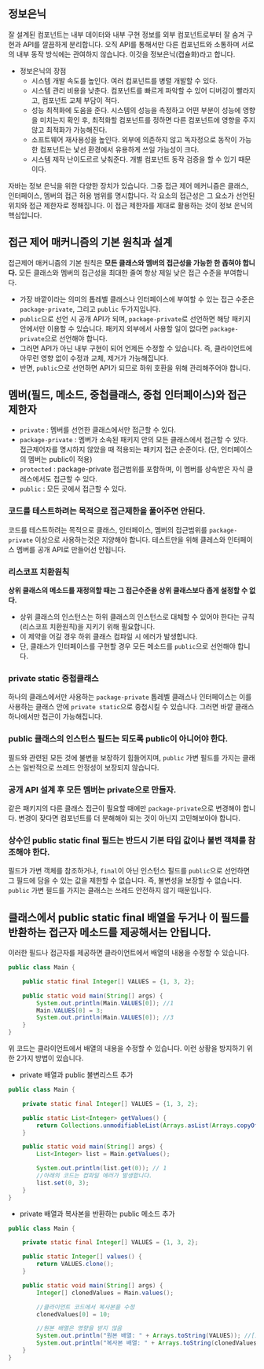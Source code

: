 ## 정보은닉

잘 설계된 컴포넌트는 내부 데이터와 내부 구현 정보를 외부 컴포넌트로부터 잘 숨겨 구현과 API를 깔끔하게 분리합니다. 오직 API를 통해서만 다른 컴포넌트와 소통하며
서로의 내부 동작 방식에는 관여하지 않습니다. 이것을 정보은닉(캡슐화)라고 합니다.

- 정보은닉의 장점
    - 시스템 개발 속도를 높인다. 여러 컴포넌트를 병렬 개발할 수 있다.
    - 시스템 관리 비용을 낮춘다. 컴포넌트를 빠르게 파악할 수 있어 디버깅이 빨라지고, 컴포넌트 교체 부담이 적다.
    - 성능 최적화에 도움을 준다. 시스템의 성능을 측정하고 어떤 부분이 성능에 영향을 미치는지 확인 후, 최적화할 컴포넌트를 정하면 다른 컴포넌트에 영향을 주지 않고 최적화가
      가능해진다.
    - 소프트웨어 재사용성을 높인다. 외부에 의존하지 않고 독자정으로 동작이 가능한 컴포넌트는 낯선 환경에서 유용하게 쓰일 가능성이 크다.
    - 시스템 제작 난이도르르 낮춰준다. 개별 컴포넌트 동작 검증을 할 수 있기 때문이다.

자바는 정보 은닉을 위한 다양한 장치가 있습니다. 그중 접근 제어 메커니즘은 클래스, 인터페이스, 멤버의 접근 허용 범위를 명시합니다. 각 요소의 접근성은 그 요소가 선언된 위치와
접근 제한자로 정해집니다. 이 접근 제한자를 제대로 활용하는 것이 정보 은닉의 핵심입니다.

## 접근 제어 매커니즘의 기본 원칙과 설계

접근제어 매커니즘의 기본 원칙은 **모든 클래스와 멤버의 접근성을 가능한 한 좁혀야 합니다.** 모든 클래스와 멤버의 접근성을 최대한 줄여 항상 제일 낮은 접근 수준을 부여합니다.

- 가장 바깥이라는 의미의 톱레벨 클래스나 인터페이스에 부여할 수 있는 접근 수준은 `package-private`, 그리고 `public` 두가지입니다.
- `public`으로 선언 시 공개 API가 되며, `package-private`로 선언하면 해당 패키지 안에서만 이용할 수 있습니다. 패키지 외부에서 사용할 일이 없다면
  `package-private`으로 선언해야 합니다.
- 그러면 API가 아닌 내부 구현이 되어 언제든 수정할 수 있습니다. 즉, 클라이언트에 아무런 영향 없이 수정과 교체, 제거가 가능해집니다.
- 반면, `public`으로 선언하면 API가 되므로 하위 호환을 위해 관리해주어야 합니다.

## 멤버(필드, 메소드, 중첩클래스, 중첩 인터페이스)와 접근제한자

- `private` : 멤버를 선언한 클래스에서만 접근할 수 있다.
- `package-private` : 멤버가 소속된 패키지 안의 모든 클래스에서 접근할 수 있다. 접근제어자를 명시하지 않았을 때 적용되는 패키지 접근 순준이다. (단, 인터페이스의
  멤버는 public이 적용)
- `protected` : package-private 접근범위를 포함하며, 이 멤버를 상속받은 자식 클래스에서도 접근할 수 있다.
- `public` : 모든 곳에서 접근할 수 있다.

### 코드를 테스트하려는 목적으로 접근제한을 풀어주면 안된다.

코드를 테스트하려는 목적으로 클래스, 인터페이스, 멤버의 접근범위를 `package-private` 이상으로 사용하는것은 지양해야 합니다. 테스트만을 위해 클레스와 인터페이스 멤버를
공개 API로 만들어선 안됩니다.

### 리스코프 치환원칙

**상위 클래스의 메소드를 재정의할 때는 그 접근수준을 상위 클래스보다 좁게 설정할 수 없다.**

- 상위 클래스의 인스턴스는 하위 클래스의 인스턴스로 대체할 수 있어야 한다는 규칙(리스코프 치환원칙)을 지키기 위해 필요합니다.
- 이 제약을 어길 경우 하위 클래스 컴파일 시 에러가 발생합니다.
- 단, 클래스가 인터페이스를 구현할 경우 모든 메소드를 `public`으로 선언해야 합니다.

### private static 중첩클래스

하나의 클래스에서만 사용하는 `package-private` 톱레벨 클래스나 인터페이스는 이를 사용하는 클래스 안에 `private static`으로 중첩시킬 수 있습니다. 그러면 바깥
클래스 하나에서만 접근이 가능해집니다.

### public 클래스의 인스턴스 필드는 되도록 public이 아니어야 한다.

필드와 관련된 모든 것에 불변을 보장하기 힘들어지며, `public` 가변 필드를 가지는 클래스는 일반적으로 쓰레드 안정성이 보장되지 않습니다.

### 공개 API 설계 후 모든 멤버는 private으로 만들자.

같은 패키지의 다른 클래스 접근이 필요할 때에만 `package-private`으로 변경해야 합니다. 변경이 잦다면 컴포넌트를 더 분해해야 되는 것이 아닌지 고민해보아야 합니다.

### 상수인 public static final 필드는 반드시 기본 타입 값이나 불변 객체를 참조해야 한다.

필드가 가변 객체를 참조하거나, `final`이 아닌 인스턴스 필드를 `public`으로 선언하면 그 필드에 담을 수 있는 값을 제한할 수 없습니다. 즉, 불변성을 보장할 수 없습니다.
`public` 가변 필드를 가지는 클래스는 쓰레드 안전하지 않기 때문입니다.

## 클래스에서 public static final 배열을 두거나 이 필드를 반환하는 접근자 메소드를 제공해서는 안됩니다.

이러한 필드나 접근자를 제공하면 클라이언트에서 배열의 내용을 수정할 수 있습니다.

```java
public class Main {

    public static final Integer[] VALUES = {1, 3, 2};

    public static void main(String[] args) {
        System.out.println(Main.VALUES[0]); //1
        Main.VALUES[0] = 3;
        System.out.println(Main.VALUES[0]); //3
    }
}
```

위 코드는 클라이언트에서 배열의 내용을 수정할 수 있습니다. 이런 상황을 방지하기 위한 2가지 방법이 있습니다.

- private 배열과 public 불변리스트 추가

```java
public class Main {

    private static final Integer[] VALUES = {1, 3, 2};

    public static List<Integer> getValues() {
        return Collections.unmodifiableList(Arrays.asList(Arrays.copyOf(VALUES, VALUES.length)));
    }

    public static void main(String[] args) {
        List<Integer> list = Main.getValues();

        System.out.println(list.get(0)); // 1
        //아래의 코드는 컴파일 에러가 발생합니다.
        list.set(0, 3);
    }
}
```

- private 배열과 복사본을 반환하는 public 메소드 추가

```java
public class Main {

    private static final Integer[] VALUES = {1, 3, 2};

    public static Integer[] values() {
        return VALUES.clone();
    }

    public static void main(String[] args) {
        Integer[] clonedValues = Main.values();

        //클라이언트 코드에서 복사본을 수정
        clonedValues[0] = 10;

        //원본 배열은 영향을 받지 않음
        System.out.println("원본 배열: " + Arrays.toString(VALUES)); //[1, 3, 2]
        System.out.println("복사본 배열: " + Arrays.toString(clonedValues)); //[10, 3, 2]
    }
}
```
